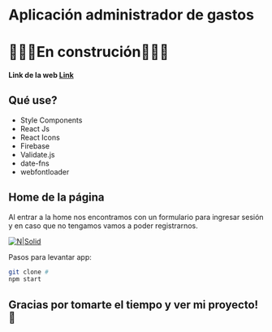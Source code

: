 # Aplicación administrador de gastos

# 👷🏽‍♂️En construción👷🏽‍♂️

#### Link de la web [Link ](#)

## Qué use?

- Style Components
- React Js
- React Icons
- Firebase
- Validate.js
- date-fns
- webfontloader

## Home de la página

Al entrar a la home nos encontramos con un formulario para ingresar sesión y en caso que no tengamos vamos a poder registrarnos.



[![N|Solid](#)](#)

Pasos para levantar app:

```sh
git clone #
npm start
```

## Gracias por tomarte el tiempo y ver mi proyecto!🙌
